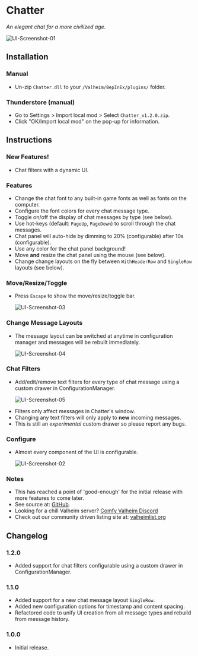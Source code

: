 # Chatter

*An elegant chat for a more civilized age.*

![UI-Screenshot-01](https://i.imgur.com/SPeqjsu.png)

## Installation

### Manual

  * Un-zip `Chatter.dll` to your `/Valheim/BepInEx/plugins/` folder.

### Thunderstore (manual)

  * Go to Settings > Import local mod > Select `Chatter_v1.2.0.zip`.
  * Click "OK/Import local mod" on the pop-up for information.

## Instructions

### New Features!

  * Chat filters with a dynamic UI.

### Features

  * Change the chat font to any built-in game fonts as well as fonts on the computer.
  * Configure the font colors for every chat message type.
  * Toggle on/off the display of chat messages by type (see below).
  * Use hot-keys (default: `PageUp`, `PageDown`) to scroll through the chat messages.
  * Chat panel will auto-hide by dimming to 20% (configurable) after 10s (configurable).
  * Use any color for the chat panel background!
  * Move **and** resize the chat panel using the mouse (see below).
  * Change change layouts on the fly between `WithHeaderRow` and `SingleRow` layouts (see below).

### Move/Resize/Toggle

  * Press `Escape` to show the move/resize/toggle bar.

    ![UI-Screenshot-03](https://i.imgur.com/Fv126LR.png)

### Change Message Layouts

  * The message layout can be switched at anytime in configuration manager and messages will be rebuilt immediately.

    ![UI-Screenshot-04](https://i.imgur.com/7c5T3X8.png)

### Chat Filters

  * Add/edit/remove text filters for every type of chat message using a custom drawer in ConfigurationManager.

    ![UI-Screenshot-05](https://imgur.com/vRmaiDe.png)

  - Filters only affect messages in Chatter's window.
  - Changing any text filters will only apply to **new** incoming messages.
  - This is still an *experimental* custom drawer so please report any bugs.

### Configure

  * Almost every component of the UI is configurable.

    ![UI-Screenshot-02](https://i.imgur.com/XUzlkmp.png)

### Notes

  * This has reached a point of 'good-enough' for the initial release with more features to come later.
  * See source at: [GitHub](https://github.com/redseiko/ComfyMods/tree/main/Chatter).
  * Looking for a chill Valheim server? [Comfy Valheim Discord](https://discord.gg/ameHJz5PFk)
  * Check out our community driven listing site at: [valheimlist.org](https://valheimlist.org/)

## Changelog

### 1.2.0

  * Added support for chat filters configurable using a custom drawer in ConfigurationManager.

### 1.1.0

  * Added support for a new chat message layout `SingleRow`.
  * Added new configuration options for timestamp and content spacing.
  * Refactored code to unify UI creation from all message types and rebuild from message history.

### 1.0.0

  * Initial release.